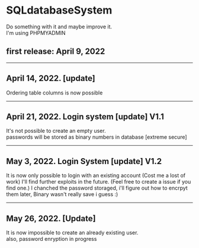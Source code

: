 # SQLdatabaseSystem 
Do something with it and maybe improve it.<br>
I'm using PHPMYADMIN

first release: April 9, 2022
--
_____________
April 14, 2022. [update]
--
Ordering table columns is now possible
_____________
April 21, 2022. Login system [update] V1.1
--
It's not possible to create an empty user.<br>
passwords will be stored as binary numbers in database [extreme secure]<br>
_____________
May 3, 2022. Login System [update] V1.2
--
It is now only possible to login with an existing account (Cost me a lost of work)
I'll find further exploits in the future. (Feel free to create a issue if you find one.)
I chanched the password storaged, i'll figure out how to encrpyt them later, Binary wasn't really save i guess :)
_____________
May 26, 2022. [Update]
--
It is now impossible to create an already existing user.<br>
also, password enryption in progress
